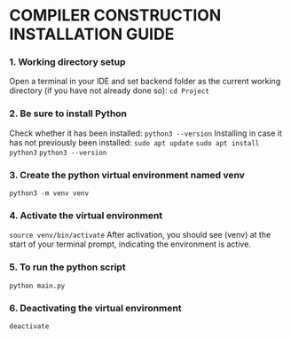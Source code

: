 # COMPILER CONSTRUCTION INSTALLATION GUIDE
### 1. Working directory setup
Open a terminal in your IDE and set backend folder as the current working directory (if you have not already done so):
```cd Project```

### 2. Be sure to install Python
Check whether it has been installed:
```python3 --version```
Installing in case it has not previously been installed:
```sudo apt update```
```sudo apt install python3```
```python3 --version```

### 3. Create the python virtual environment named venv
```python3 -m venv venv```

### 4. Activate the virtual environment
```source venv/bin/activate```
After activation, you should see (venv) at the start of your terminal prompt, indicating the environment is active.

### 5. To run the python script
```python main.py```

### 6. Deactivating the virtual environment
```deactivate```